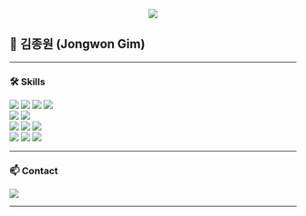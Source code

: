 <!-- GitHub 프로필 상단 배너 -->
<p align="center">
  <img src="https://capsule-render.vercel.app/api?type=waving&color=auto&height=180&section=header&fontSize=40&animation=fadeIn&fontAlignY=35" />
</p>




## 👋 김종원 (Jongwon Gim)


---

### 🛠️ Skills

<p>
  <img src="https://img.shields.io/badge/Java-007396?style=flat&logo=Openjdk&logoColor=white"/>
  <img src="https://img.shields.io/badge/Python-3776AB?style=flat&logo=Python&logoColor=white"/>
  <img src="https://img.shields.io/badge/Node.js-339933?style=flat&logo=node.js&logoColor=white"/>
  <img src="https://img.shields.io/badge/Spring-6DB33F?style=flat&logo=spring&logoColor=white"/>
  <br>
  <img src="https://img.shields.io/badge/MySQL-4479A1?style=flat&logo=mysql&logoColor=white"/>
  <img src="https://img.shields.io/badge/PostgreSQL-003545?style=flat&logo=postgresql&logoColor=white"/>
  <br>
  <img src="https://img.shields.io/badge/Linux-FCC624?style=flat&logo=linux&logoColor=black"/>
  <img src="https://img.shields.io/badge/Docker-2496ED?style=flat&logo=docker&logoColor=white"/>
  <img src="https://img.shields.io/badge/Azure-232F3E?style=flat&logo=azure&logoColor=white"/>
  <br>
  <img src="https://img.shields.io/badge/React-20232A?style=flat&logo=react&logoColor=61DAFB"/>
  <img src="https://img.shields.io/badge/JavaScript-F7DF1E?style=flat&logo=javascript&logoColor=black"/>
  <img src="https://img.shields.io/badge/Android-3DDC84?style=flat&logo=android&logoColor=white"/>
</p>

---

### 📫 Contact

<a href="mailto:jeremygim.dev@gmail.com">
  <img src="https://img.shields.io/badge/Gmail-d14836?style=flat&logo=gmail&logoColor=white" />
</a>

<!-- 추가 채널이 있다면 여기에 링크를 추가하세요 (예: LinkedIn, 블로그 등) -->

---

<!-- GitHub 활동 통계 추가를 원하시면 아래 주석 해제 -->
<!--
![Jongwon's GitHub stats](https://github-readme-stats.vercel.app/api?username=gimjeremy&show_icons=true&theme=tokyonight)
-->
